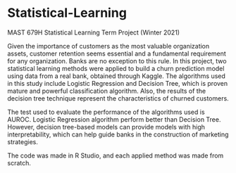 # Statistical-Learning

MAST 679H Statistical Learning Term Project  (Winter 2021)

Given the importance of customers as the most valuable organization assets, customer retention seems essential and a fundamental requirement for any organization. Banks are
no exception to this rule. In this project, two statistical learning methods were applied to build a churn prediction model using data from a real bank, obtained through Kaggle.
The algorithms used in this study include Logistic Regression and Decision Tree, which is proven mature and powerful classification algorithm. Also, the results of the decision tree technique represent the characteristics of churned customers.

The test used to evaluate the performance of the algorithms used is AUROC. Logistic Regression algorithm perform better than Decision Tree. 
However, decision tree-based models can provide models with high interpretability, which can help guide banks in the construction of marketing strategies.

The code was made in R Studio, and each applied method was made from scratch.
